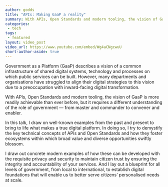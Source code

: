 ```yaml
---
author: godds
title: "APIs: Making GaaP a reality"
summary: With APIs, Open Standards and modern tooling, the vision of GaaP is more readily achievable than ever before, but it requires a different understanding of the role of government — from master and commander to convener and enabler. In this talk, I bring to life why I believe APIs are key to establishing digital foundations that will enable us to better serve citizens' personalised needs at scale.
categories:
 - tech
tags:
 - featured
layout: video_post
video_url: https://www.youtube.com/embed/Wg4aCNgcwuU
short-author-aside: true
---
```


Government as a Platform (GaaP) describes a vision of a common infrastructure of shared digital systems, technology and processes on which public services can be built. However, many departments and organisations have struggled to align their digital strategies to this vision due to a preoccupation with inward-facing digital transformation.

With APIs, Open Standards and modern tooling, the vision of GaaP is more readily achievable than ever before, but it requires a different understanding of the role of government — from master and commander to convener and enabler.

In this talk, I draw on well-known examples from the past and present to bring to life what makes a true digital platform. In doing so, I try to demystify the key technical concepts of APIs and Open Standards and how they foster ecosystems within which broad value and diverse opportunities swiftly blossom. 

I draw out concrete modern examples of how these can be developed with the requisite privacy and security to maintain citizen trust by ensuring the integrity and accountability of your services. And I lay out a blueprint for all levels of government, from local to international, to establish digital foundations that will enable us to better serve citizens’ personalised needs at scale.
